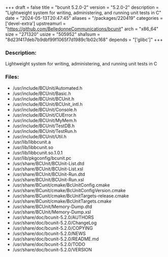 +++
draft = false
title = "bcunit 5.2.0-2"
version = "5.2.0-2"
description = "Lightweight system for writing, administering, and running unit tests in C"
date = "2024-05-13T20:47:45"
aliases = "/packages/220419"
categories = ['devel-extra']
upstreamurl = "https://github.com/BelledonneCommunications/bcunit"
arch = "x86_64"
size = "271320"
usize = "505952"
sha1sum = "8d23f417deb7b9dbf99f1065f7d1989c1b02c168"
depends = "['glibc']"
+++
### Description: 
Lightweight system for writing, administering, and running unit tests in C

### Files: 
* /usr/include/BCUnit/Automated.h
* /usr/include/BCUnit/Basic.h
* /usr/include/BCUnit/BCUnit.h
* /usr/include/BCUnit/BCUnit_intl.h
* /usr/include/BCUnit/Console.h
* /usr/include/BCUnit/CUError.h
* /usr/include/BCUnit/MyMem.h
* /usr/include/BCUnit/TestDB.h
* /usr/include/BCUnit/TestRun.h
* /usr/include/BCUnit/Util.h
* /usr/lib/libbcunit.a
* /usr/lib/libbcunit.so
* /usr/lib/libbcunit.so.1.0.1
* /usr/lib/pkgconfig/bcunit.pc
* /usr/share/BCUnit/BCUnit-List.dtd
* /usr/share/BCUnit/BCUnit-List.xsl
* /usr/share/BCUnit/BCUnit-Run.dtd
* /usr/share/BCUnit/BCUnit-Run.xsl
* /usr/share/BCunit/cmake/BcUnitConfig.cmake
* /usr/share/BCunit/cmake/BcUnitConfigVersion.cmake
* /usr/share/BCunit/cmake/BcUnitTargets-release.cmake
* /usr/share/BCunit/cmake/BcUnitTargets.cmake
* /usr/share/BCUnit/Memory-Dump.dtd
* /usr/share/BCUnit/Memory-Dump.xsl
* /usr/share/doc/bcunit-5.2.0/AUTHORS
* /usr/share/doc/bcunit-5.2.0/ChangeLog
* /usr/share/doc/bcunit-5.2.0/COPYING
* /usr/share/doc/bcunit-5.2.0/NEWS
* /usr/share/doc/bcunit-5.2.0/README.md
* /usr/share/doc/bcunit-5.2.0/TODO
* /usr/share/doc/bcunit-5.2.0/VERSION
